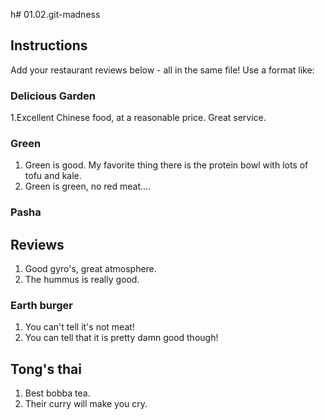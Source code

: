 h# 01.02.git-madness

## Instructions

Add your restaurant reviews below - all in the same file! Use a format like:

### Delicious Garden

1.Excellent Chinese food, at a reasonable price. Great service.

### Green

1. Green is good. My favorite thing there is the protein bowl with lots of tofu and kale.
2. Green is green, no red meat....
### Pasha

## Reviews
1. Good gyro's, great atmosphere.
2. The hummus is really good.

### Earth burger

1. You can't tell it's not meat!
2. You can tell that it is pretty damn good though!

## Tong's thai

1. Best bobba tea.
1. Their curry will make you cry.
